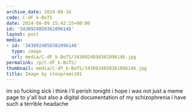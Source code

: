 ```yaml
---
archive_date: 2024-08-16
code: C-dF_k-BoTS
date: 2024-08-09 15:42:15+00:00
id: '3430924850381096146'
layout: post
media:
- id: '3430924850381096146'
  type: image
  url: media/C-dF_k-BoTS/3430924850381096146.jpg
permalink: /p/C-dF_k-BoTS/
thumbnail: media/C-dF_k-BoTS/3430924850381096146.jpg
title: Image by stonpremi101
---
```


im so fucking sick i think i'll perish tonight i hope i was not just a meme page to y'all but also a digital documentation of my schizophrenia i have such a terrible headache